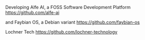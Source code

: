 Developing Alfe AI, a FOSS Software Development Platform https://github.com/alfe-ai  

and Faybian OS, a Debian variant https://github.com/faybian-os  

Lochner Tech https://github.com/lochner-technology  
